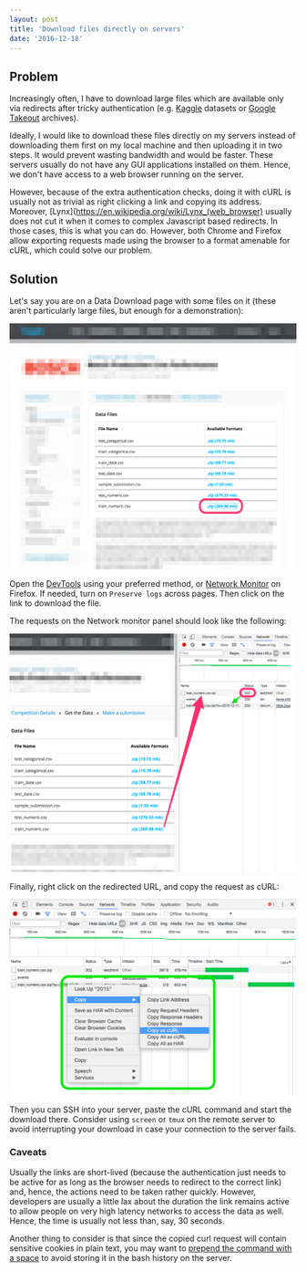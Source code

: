 ```yaml
---
layout: post
title: 'Download files directly on servers'
date: '2016-12-18'
---
```


## Problem

Increasingly often, I have to download large files which are available only via redirects after tricky authentication (e.g. [Kaggle](https://www.kaggle.com) datasets or [Google Takeout](https://takeout.google.com/settings/takeout) archives).

Ideally, I would like to download these files directly on my servers instead of downloading them first on my local machine and then uploading it in two steps. It would prevent wasting bandwidth and would be faster. These servers usually do not have any GUI applications installed on them. Hence, we don't have access to a web browser running on the server. 

However, because of the extra authentication checks, doing it with cURL is usually not as trivial as right clicking a link and copying its address. 
Moreover, [Lynx](https://en.wikipedia.org/wiki/Lynx_(web_browser) usually does not cut it when it comes to complex Javascript based redirects.
In those cases, this is what you can do. However, both Chrome and Firefox allow exporting requests made using the browser to a format amenable for cURL, which could solve our problem.

## Solution

Let's say you are on a Data Download page with some files on it (these aren't particularly large files, but enough for a demonstration):

![Data download page](/content/images/2016/Dec/data-download-page.png)

Open the [DevTools](https://developer.chrome.com/devtools) using your preferred method, or [Network Monitor](https://developer.mozilla.org/en-US/docs/Tools/Network_Monitor#Copy_as_cURL) on Firefox.
If needed, turn on `Preserve logs` across pages. Then click on the link to download the file.

The requests on the Network monitor panel should look like the following:

![Networks monitor panel](/content/images/2016/Dec/data-download-redirects.png)

Finally, right click on the redirected URL, and copy the request as cURL:

![Copy as cURL](/content/images/2016/Dec/data-download-solution.png)

Then you can SSH into your server, paste the cURL command and start the download there. 
Consider using `screen` or `tmux` on the remote server to avoid interrupting your download in case your connection to the server fails.

### Caveats

Usually the links are short-lived (because the authentication just needs to be active for as long as the browser needs to redirect to the correct link) and, hence, the actions need to be taken rather quickly. However, developers are usually a little lax about the duration the link remains active to allow people on very high latency networks to access the data as well. Hence, the time is usually not less than, say, 30 seconds.

Another thing to consider is that since the copied curl request will contain sensitive cookies in plain text, you may want to [prepend the command with a space](http://stackoverflow.com/questions/8473121/execute-command-without-keeping-it-in-history) to avoid storing it in the bash history on the server.



